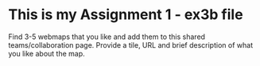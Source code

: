# This is my Assignment 1 - ex3b file



Find 3-5 webmaps that you like and add them to this shared teams/collaboration page. Provide a tile, URL and brief description of what you like about the map.
